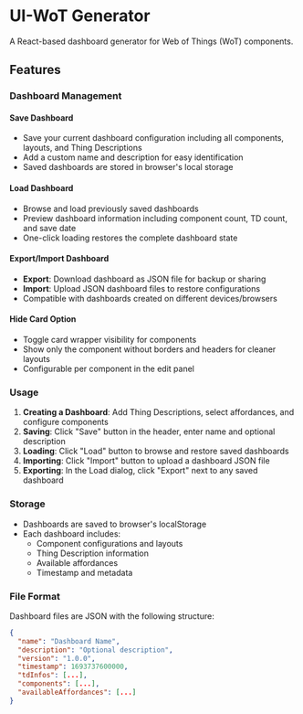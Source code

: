 # UI-WoT Generator

A React-based dashboard generator for Web of Things (WoT) components.

## Features

### Dashboard Management

#### Save Dashboard
- Save your current dashboard configuration including all components, layouts, and Thing Descriptions
- Add a custom name and description for easy identification
- Saved dashboards are stored in browser's local storage

#### Load Dashboard
- Browse and load previously saved dashboards
- Preview dashboard information including component count, TD count, and save date
- One-click loading restores the complete dashboard state

#### Export/Import Dashboard
- **Export**: Download dashboard as JSON file for backup or sharing
- **Import**: Upload JSON dashboard files to restore configurations
- Compatible with dashboards created on different devices/browsers

#### Hide Card Option
- Toggle card wrapper visibility for components
- Show only the component without borders and headers for cleaner layouts
- Configurable per component in the edit panel

### Usage

1. **Creating a Dashboard**: Add Thing Descriptions, select affordances, and configure components
2. **Saving**: Click "Save" button in the header, enter name and optional description
3. **Loading**: Click "Load" button to browse and restore saved dashboards
4. **Importing**: Click "Import" button to upload a dashboard JSON file
5. **Exporting**: In the Load dialog, click "Export" next to any saved dashboard

### Storage

- Dashboards are saved to browser's localStorage
- Each dashboard includes:
  - Component configurations and layouts
  - Thing Description information
  - Available affordances
  - Timestamp and metadata

### File Format

Dashboard files are JSON with the following structure:
```json
{
  "name": "Dashboard Name",
  "description": "Optional description",
  "version": "1.0.0",
  "timestamp": 1693737600000,
  "tdInfos": [...],
  "components": [...],
  "availableAffordances": [...]
}
```